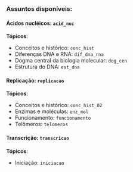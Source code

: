 ### Assuntos disponíveis:

#### Ácidos nucléicos: `acid_nuc`

**Tópicos**:
   * Conceitos e histórico: `conc_hist`
   * Diferenças DNA e RNA: `dif_dna_rna`
   * Dogma central da biologia molecular: `dog_cen`
   * Estrutura do DNA: `est_dna`

#### Replicação: `replicacao`

**Tópicos**:
   * Conceitos e histórico: `conc_hist_02`
   * Enzimas e moléculas: `enz_mol`
   * Funcionamento: `funcionamento`
   * Telômeros: `telomeros`

#### Transcrição: `transcricao`

**Tópicos**:
   * Iniciação: `iniciacao`
 


